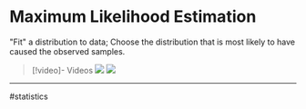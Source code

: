 # Maximum Likelihood Estimation
"Fit" a distribution to data; Choose the distribution that is most likely to have caused the observed samples.

>[!video]- Videos
>![](https://www.youtube.com/watch?v=XepXtl9YKwc)
>![](https://www.youtube.com/watch?v=66FqSpf1trA)

---
#statistics 